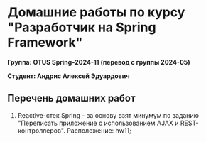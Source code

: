 # Домашние работы по курсу "Разработчик на Spring Framework"
**Группа: OTUS Spring-2024-11 (перевод с группы 2024-05)**

**Студент: Андрис Алексей Эдуардович**

## Перечень домашних работ
1. Reactive-стек Spring - за основу взят минумум по заданию "Переписать приложение с использованием AJAX и REST-контроллеров". Расположение: hw11;
